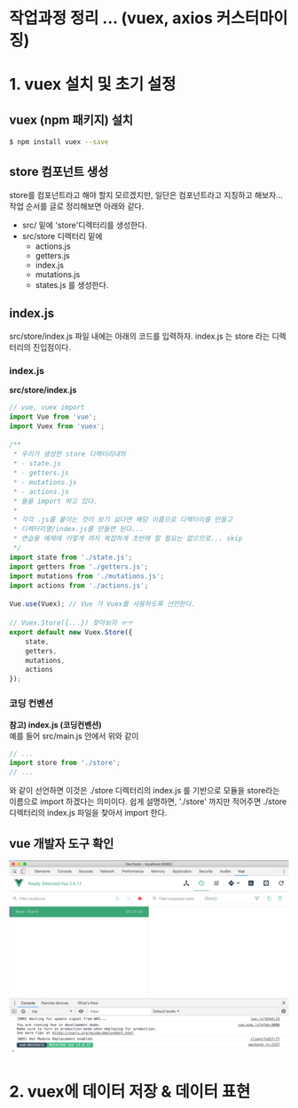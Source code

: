 # 작업과정 정리 ... (vuex, axios 커스터마이징)

# 1. vuex 설치 및 초기 설정
## vuex (npm 패키지) 설치
```bash
$ npm install vuex --save
```

## store 컴포넌트 생성
store를 컴포넌트라고 해야 할지 모르겠지만, 일단은 컴포넌트라고 지칭하고 해보자...  
작업 순서를 글로 정리해보면 아래와 같다.
- src/ 밑에 'store'디렉터리를 생성한다.
- src/store 디렉터리 밑에 
    - actions.js
    - getters.js
    - index.js
    - mutations.js
    - states.js
를 생성한다.  

## index.js 
src/store/index.js 파일 내에는 아래의 코드를 입력하자. index.js 는 store 라는 디렉터리의 진입점이다.
### index.js  
**src/store/index.js**  
```javascript
// vue, vuex import 
import Vue from 'vue';
import Vuex from 'vuex';

/**
 * 우리가 생성한 store 디렉터리내의 
 * - state.js
 * - getters.js
 * - mutations.js
 * - actions.js
 * 들을 import 하고 있다. 
 * 
 * 각각 .js를 붙이는 것이 보기 싫다면 해당 이름으로 디렉터리를 만들고
 * 디렉터리명/index.js를 만들면 된다... 
 * 연습용 예제에 이렇게 까지 복잡하게 초반에 할 필요는 없으므로... skip
 */
import state from './state.js';
import getters from './getters.js';
import mutations from './mutations.js';
import actions from './actions.js';

Vue.use(Vuex); // Vue 가 Vuex를 사용하도록 선언한다. 

// Vuex.Store({...}) 찾아보자 ㅠㅜ
export default new Vuex.Store({
    state,
    getters,
    mutations,
    actions
});
```
### 코딩 컨벤션
**참고) index.js (코딩컨벤션)**  
예를 들어 src/main.js 안에서 위와 같이 
```javascript
// ...
import store from './store';
// ...
```
와 같이 선언하면 이것은 ./store 디렉터리의 index.js 를 기반으로 모듈을 store라는 이름으로 import 하겠다는 의미이다. 쉽게 설명하면, './store' 까지만 적어주면 ./store 디렉터리의 index.js 파일을 찾아서 import 한다.  

## vue 개발자 도구 확인
![이미자](./img/AFTER_VUEX_WAS_REGISTERED.png)  

# 2. vuex에 데이터 저장 & 데이터 표현
